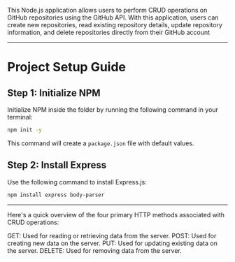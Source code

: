 This Node.js application allows users to perform CRUD operations on GitHub repositories using the GitHub API. With this application, users can create new repositories, read existing repository details, update repository information, and delete repositories directly from their GitHub account

---

# Project Setup Guide

## Step 1: Initialize NPM

Initialize NPM inside the folder by running the following command in your terminal:

```bash
npm init -y
```

This command will create a `package.json` file with default values.

## Step 2: Install Express

Use the following command to install Express.js:

```bash
npm install express body-parser
```

---



Here's a quick overview of the four primary HTTP methods associated with CRUD operations:

GET: Used for reading or retrieving data from the server.
POST: Used for creating new data on the server.
PUT: Used for updating existing data on the server.
DELETE: Used for removing data from the server.


